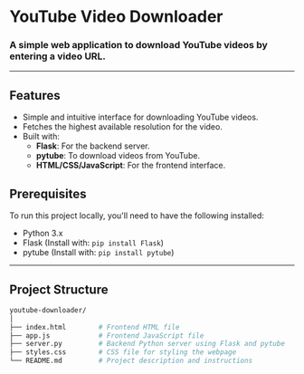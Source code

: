 # YouTube Video Downloader

### A simple web application to download YouTube videos by entering a video URL.

---

## Features

- Simple and intuitive interface for downloading YouTube videos.
- Fetches the highest available resolution for the video.
- Built with:
  - **Flask**: For the backend server.
  - **pytube**: To download videos from YouTube.
  - **HTML/CSS/JavaScript**: For the frontend interface.
  
## Prerequisites

To run this project locally, you'll need to have the following installed:

- Python 3.x
- Flask (Install with: `pip install Flask`)
- pytube (Install with: `pip install pytube`)

---

## Project Structure

```bash
youtube-downloader/
│
├── index.html        # Frontend HTML file
├── app.js            # Frontend JavaScript file
├── server.py         # Backend Python server using Flask and pytube
├── styles.css        # CSS file for styling the webpage
└── README.md         # Project description and instructions
